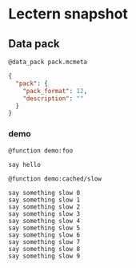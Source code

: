 # Lectern snapshot

## Data pack

`@data_pack pack.mcmeta`

```json
{
  "pack": {
    "pack_format": 12,
    "description": ""
  }
}
```

### demo

`@function demo:foo`

```mcfunction
say hello
```

`@function demo:cached/slow`

```mcfunction
say something slow 0
say something slow 1
say something slow 2
say something slow 3
say something slow 4
say something slow 5
say something slow 6
say something slow 7
say something slow 8
say something slow 9
```
